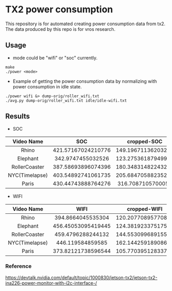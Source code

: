 # TX2 power consumption
This repository is for automated creating power consumption data from tx2. The
data produced by this repo is for vros research.

## Usage
- mode could be "wifi" or "soc" currently.
```
make
./power <mode>
```
- Example of getting the power consumption data by normalizing with power
  consumption in idle state.
```
./power wifi &> dump-orig/roller_wifi.txt
./avg.py dump-orig/roller_wifi.txt idle/idle-wifi.txt
```

## Results

- SOC

| Video Name		| 		SOC 		| 	cropped-SOC		 |
|:-----------------:|:-----------------:|:------------------:|
| Rhino             |421.57167024210776 | 149.19671136203203 |
| Elephant          |342.9747455032526  | 123.27536187949954 |
| RollerCoaster 	|387.58693896074396 | 180.34831482243237 |
| NYC(Timelapse)	|403.54892741061735 | 205.68470588235277 |
| Paris	 			|430.44743888764276 | 316.7087105700052  |

- WIFI

| Video Name		| 		WIFI 		| 	cropped-WIFI	 |
|:-----------------:|:-----------------:|:------------------:|
| Rhino             |394.8664045535304  | 120.20770895770887 |
| Elephant          |456.45053095419445 | 124.38192337517566 |
| RollerCoaster 	|459.4796288244132  | 144.55309968915543 |
| NYC(Timelapse)	|446.119584859585   | 162.14425918908688 |
| Paris				|373.82121738596544 | 105.77039512833733 |

### Reference
https://devtalk.nvidia.com/default/topic/1000830/jetson-tx2/jetson-tx2-ina226-power-monitor-with-i2c-interface-/
